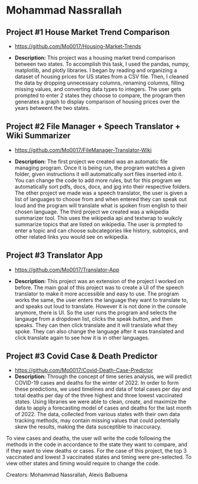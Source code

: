 # Mohammad Nassrallah


## Project #1 House Market Trend Comparison

- https://github.com/Mo0017/Housing-Market-Trends

- <b>Description:</b>  This project was a housing market trend comparison between two states. To accomplish this task, I used the pandas, numpy, matplotlib, and plotly libraries. I began by reading and organizing a dataset of housing prices for US states from a CSV file. Then, I cleaned the data by dropping unnecessary columns, renaming columns, filling missing values, and converting data types to integers. The user gets prompted to enter 2 states they choose to compare, the program then generates a graph to display comparison of housing prices over the years betweent the two states. 


## Project #2 File Manager + Speech Translator + Wiki Summarizer

- https://github.com/Mo0017/FileManager-Translator-Wiki

- <b>Description:</b>  The first project we created was an automatic file managing program. Once it is being run, the program watches a given folder, given instructions it will automatically sort files inserted into it. You can change the code to add more rules, but for this program we automatically sort pdfs, docs, docx, and jpg into their respective folders. The other project we made was a speech translator, the user is given a list of languages to choose from and when entered they can speak out loud and the program will translate what is spoken from english to their chosen language. The third project we created was a wikipedia summarizer tool. This uses the wikipedia api and textwrap to wuikcly summarize topics that are listed on wikipedia. The user is prmpted to enter a topic and can choose subcategories like history, subtopics, and other related links you would see on wikipedia.  


## Project #3 Translator App

- https://github.com/Mo0017/Translator-App

- <b>Description:</b>  This project was an extension of the project I worked on before. The main goal of this project was to create a UI of the speech translator to make it more accessible and easy to use. The program works the same, the user enters the language they want to translate to, and speaks out loud to translate. However it is not done in the console anymore, there is UI. So the user runs the program and selects the langauge from a dropdown list, clicks the speak button, and then speaks. They can then click translate and it will translate what they spoke. They can also change the language after it was translated and click translate again to see how it is in other languages.


## Project #3 Covid Case & Death Predictor

- https://github.com/Mo0017/Covid-Death-Case-Predictor
- <b>Description: </b> Through the concept of time series analysis, we will predict COVID-19 cases and deaths for the winter of 2022. In order to form these predictions, we used timelines and data of total cases per day and total deaths per day of the three highest and three lowest vaccinated states. Using libraries we were able to clean, create, and maximize the data to apply a forecasting model of cases and deaths for the last month of 2022. The data, collected from various states with their own data tracking methods, may contain missing values that could potentially skew the results, making the data susceptible to inaccuracy.

To view cases and deaths, the user will write the code following the methods in the code in accordance to the state they want to compare, and if they want to view deaths or cases. For the case of this project, the top 3 vaccinated and lowest 3 vaccinated states and timing were pre-selected. To view other states and timing would require to change the code.

Creators: Mohammad Nassrallah, Alexis Balbuena

